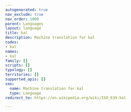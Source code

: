 ```yaml
---
autogenerated: true
nav_exclude: true
nav_order: 1000
parent: Languages
layout: language
title: kal
description: Machine translation for kal
codes:
- kal
names:
- kal
family: []
scripts: []
typology: []
territories: []
supported_apis: []
seo:
  name: Machine translation for kal
  type: Language
redirect_to: https://en.wikipedia.org/wiki/ISO_639:kal

---
```


